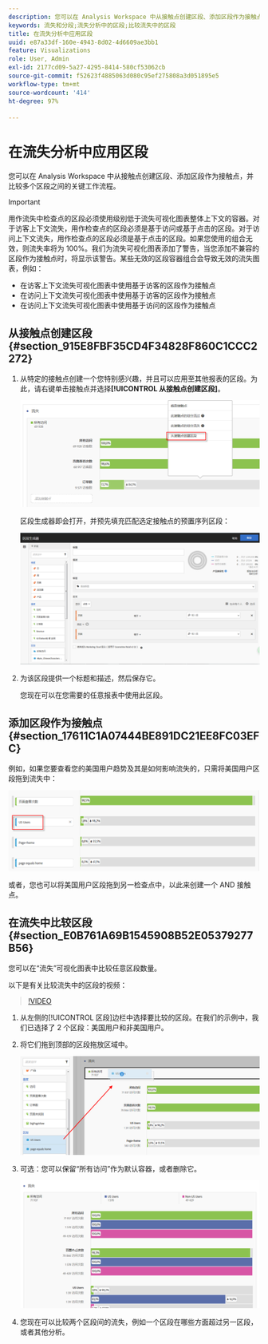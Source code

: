 ```yaml
---
description: 您可以在 Analysis Workspace 中从接触点创建区段、添加区段作为接触点，并比较多个区段之间的关键工作流程。
keywords: 流失和分段;流失分析中的区段;比较流失中的区段
title: 在流失分析中应用区段
uuid: e87a33df-160e-4943-8d02-4d6609ae3bb1
feature: Visualizations
role: User, Admin
exl-id: 2177cd09-5a27-4295-8414-580cf53062cb
source-git-commit: f52623f4885063d080c95ef275808a3d051895e5
workflow-type: tm+mt
source-wordcount: '414'
ht-degree: 97%

---
```


# 在流失分析中应用区段

您可以在 Analysis Workspace 中从接触点创建区段、添加区段作为接触点，并比较多个区段之间的关键工作流程。

>[!IMPORTANT]
>
>用作流失中检查点的区段必须使用级别低于流失可视化图表整体上下文的容器。对于访客上下文流失，用作检查点的区段必须是基于访问或基于点击的区段。对于访问上下文流失，用作检查点的区段必须是基于点击的区段。如果您使用的组合无效，则流失率将为 100%。我们为流失可视化图表添加了警告，当您添加不兼容的区段作为接触点时，将显示该警告。某些无效的区段容器组合会导致无效的流失图表，例如：

* 在访客上下文流失可视化图表中使用基于访客的区段作为接触点
* 在访问上下文流失可视化图表中使用基于访客的区段作为接触点
* 在访问上下文流失可视化图表中使用基于访问的区段作为接触点

## 从接触点创建区段 {#section_915E8FBF35CD4F34828F860C1CCC2272}

1. 从特定的接触点创建一个您特别感兴趣，并且可以应用至其他报表的区段。为此，请右键单击接触点并选择&#x200B;**[!UICONTROL 从接触点创建区段]**。

   ![](assets/segment-from-touchpoint.png)

   区段生成器即会打开，并预先填充匹配选定接触点的预置序列区段：

   ![](assets/segment-builder.png)

1. 为该区段提供一个标题和描述，然后保存它。

   您现在可以在您需要的任意报表中使用此区段。

## 添加区段作为接触点 {#section_17611C1A07444BE891DC21EE8FC03EFC}

例如，如果您要查看您的美国用户趋势及其是如何影响流失的，只需将美国用户区段拖到流失中：

![](assets/segment-touchpoint.png)

或者，您也可以将美国用户区段拖到另一检查点中，以此来创建一个 AND 接触点。

## 在流失中比较区段 {#section_E0B761A69B1545908B52E05379277B56}

您可以在“流失”可视化图表中比较任意区段数量。

以下是有关比较流失中的区段的视频：

>[!VIDEO](https://video.tv.adobe.com/v/24046/?quality=12)

1. 从左侧的[!UICONTROL 区段]边栏中选择要比较的区段。在我们的示例中，我们已选择了 2 个区段：美国用户和非美国用户。
1. 将它们拖到顶部的区段拖放区域中。

   ![](assets/segment-drop.png)

1. 可选：您可以保留“所有访问”作为默认容器，或者删除它。

   ![](assets/seg-compare.png)

1. 您现在可以比较两个区段间的流失，例如一个区段在哪些方面超过另一区段，或者其他分析。
